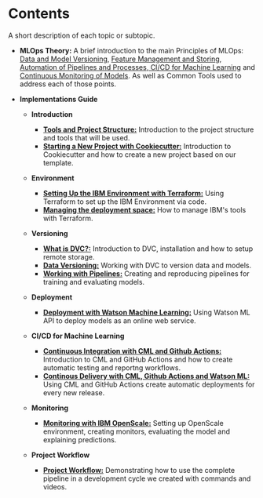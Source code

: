
# Contents

A short description of each topic or subtopic.

- __MLOps Theory:__ A brief introduction to the main Principles of MLOps: [Data and Model Versioning](../MLOps/Data/), [Feature Management and Storing](../MLOps/PipelineAutomation/), [Automation of Pipelines and Processes](../MLOps/FeatureStore/),[ CI/CD for Machine Learning](../MLOps/CICDML/) and [Continuous Monitoring of Models](../MLOps/Monitoring/). As well as Common Tools used to address each of those points.

- __Implementations Guide__
     - __Introduction__
        - [__Tools and Project Structure:__](../Structure/project_structure/) Introduction to the project structure and tools that will be used.
        - [__Starting a New Project with Cookiecutter:__](../Structure/starting/) Introduction to  Cookiecutter and how to create a new project based on our template.
    - __Environment__
        - [__Setting Up the IBM Environment with Terraform:__](../Infraestrutura/Terraform/) Using Terraform to set up the IBM Environment via code.
        - [__Managing the deployment space:__](../Infraestrutura/Python/) How to manage IBM's tools with Terraform.

    - __Versioning__
        - [__What is DVC?:__](../Versionamento/) Introduction to DVC, installation and how to setup remote storage.
        - [__Data Versioning:__](../Versionamento/basic_dvc/) Working with DVC to version data and models.
        - [__Working with Pipelines:__](../Versionamento/pipelines_dvc/) Creating and reproducing pipelines for training and evaluating models.

    - __Deployment__
        - [__Deployment with Watson Machine Learning:__](../Deployment) Using Watson ML API to deploy models as an online web service.

    - __CI/CD for Machine Learning__
        - [__Continuous Integration with CML and Github Actions:__](../CICD/cml_testing/) Introduction to CML and GitHub Actions and how to create automatic testing and reportng workflows.
        - [__Continous Delivery with CML, Github Actions and Watson ML:__](../CICD/cml_deploy/) Using CML and GitHub Actions create automatic deployments for every new release.

    - __Monitoring__
        - [__Monitoring with IBM OpenScale:__](../Openscale) Setting up OpenScale environment, creating monitors, evaluating the model and explaining predictions.

    - __Project Workflow__
        - [__Project Workflow:__](../Workflow) Demonstrating how to use the complete pipeline in a development cycle we created with commands and videos.


